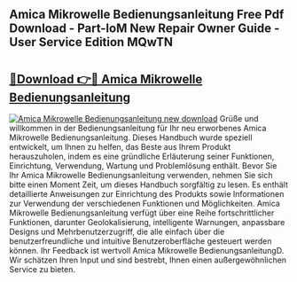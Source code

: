## Amica Mikrowelle Bedienungsanleitung Free Pdf Download - Part-loM New Repair Owner Guide - User Service Edition MQwTN

# <h2><a href="http://df08kww.blite.top/?on=Amica+Mikrowelle+Bedienungsanleitung">🔗Download 👉🔴 Amica Mikrowelle Bedienungsanleitung</a></h2>

[![Amica Mikrowelle Bedienungsanleitung new download](https://i.imgur.com/lujVjoI.png)](http://df08kww.blite.top/?on=Amica+Mikrowelle+Bedienungsanleitung)
Grüße und willkommen in der Bedienungsanleitung für Ihr neu erworbenes Amica Mikrowelle Bedienungsanleitung. Dieses Handbuch wurde speziell entwickelt, um Ihnen zu helfen, das Beste aus Ihrem Produkt herauszuholen, indem es eine gründliche Erläuterung seiner Funktionen, Einrichtung, Verwendung, Wartung und Problemlösung enthält. Bevor Sie Ihr Amica Mikrowelle Bedienungsanleitung verwenden, nehmen Sie sich bitte einen Moment Zeit, um dieses Handbuch sorgfältig zu lesen. Es enthält detaillierte Anweisungen zur Einrichtung des Produkts sowie Informationen zur Verwendung der verschiedenen Funktionen und Möglichkeiten. Amica Mikrowelle Bedienungsanleitung verfügt über eine Reihe fortschrittlicher Funktionen, darunter Geolokalisierung, intelligente Warnungen, anpassbare Designs und Mehrbenutzerzugriff, die alle einfach über die benutzerfreundliche und intuitive Benutzeroberfläche gesteuert werden können. Ihr Feedback ist wertvoll Amica Mikrowelle BedienungsanleitungD. Wir schätzen Ihren Input und sind bestrebt, Ihnen einen außergewöhnlichen Service zu bieten.
